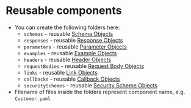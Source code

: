 # Reusable components

* You can create the following folders here:
  - `schemas` - reusable [Schema Objects](https://github.com/OAI/OpenAPI-Specification/blob/main/versions/3.0.2.md#schema-object)
  - `responses` - reusable [Response Objects](https://github.com/OAI/OpenAPI-Specification/blob/main/versions/3.0.2.md#response-object)
  - `parameters` - reusable [Parameter Objects](https://github.com/OAI/OpenAPI-Specification/blob/main/versions/3.0.2.md#parameter-object)
  - `examples` - reusable [Example Objects](https://github.com/OAI/OpenAPI-Specification/blob/main/versions/3.0.2.md#example-object)
  - `headers` - reusable [Header Objects](https://github.com/OAI/OpenAPI-Specification/blob/main/versions/3.0.2.md#header-object)
  - `requestBodies` - reusable [Request Body Objects](https://github.com/OAI/OpenAPI-Specification/blob/main/versions/3.0.2.md#request-body-object)
  - `links` - reusable [Link Objects](https://github.com/OAI/OpenAPI-Specification/blob/main/versions/3.0.2.md#link-object)
  - `callbacks` - reusable [Callback Objects](https://github.com/OAI/OpenAPI-Specification/blob/main/versions/3.0.2.md#callback-object)
  - `securitySchemes` - reusable [Security Scheme Objects](https://github.com/OAI/OpenAPI-Specification/blob/main/versions/3.0.2.md#security-scheme-object)
* Filename of files inside the folders represent component name, e.g. `Customer.yaml`
